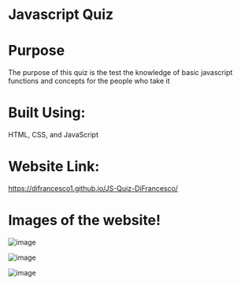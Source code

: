 # Javascript Quiz

# Purpose

The purpose of this quiz is the test the knowledge of basic javascript functions and concepts for the people who take it

# Built Using:
HTML, CSS, and JavaScript

# Website Link: 

https://difrancesco1.github.io/JS-Quiz-DiFrancesco/

# Images of the website!

![image](https://user-images.githubusercontent.com/90358453/159617282-f2dd7949-bdb5-4357-afff-426d05c9fef2.png)

![image](https://user-images.githubusercontent.com/90358453/159617325-14c398fe-9832-4c46-981a-f1dcfc0c8057.png)

![image](https://user-images.githubusercontent.com/90358453/159617370-0dc089da-9d40-4c6b-8d85-56985a1c697d.png)



